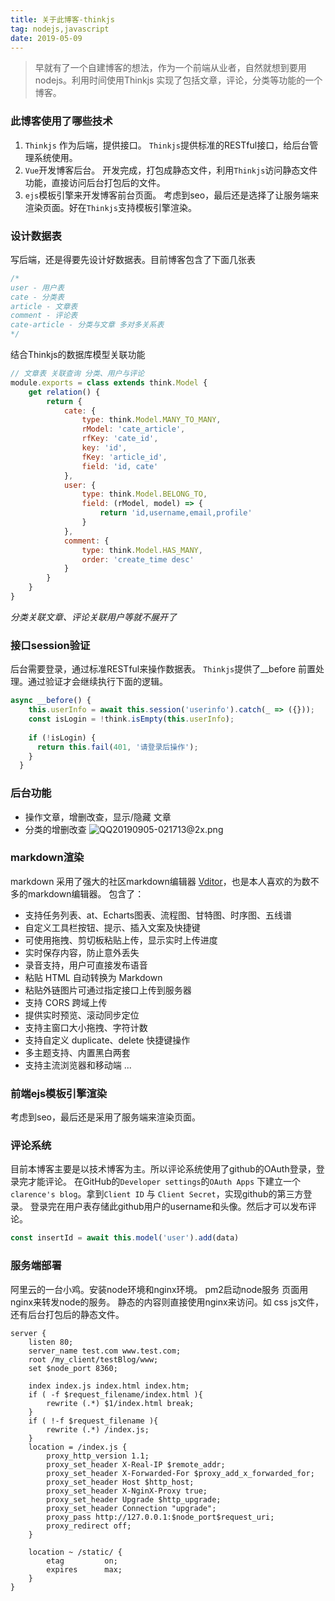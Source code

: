 ```yaml
---
title: 关于此博客-thinkjs
tag: nodejs,javascript
date: 2019-05-09
---
```


> 早就有了一个自建博客的想法，作为一个前端从业者，自然就想到要用nodejs。利用时间使用Thinkjs 实现了包括文章，评论，分类等功能的一个博客。

### 此博客使用了哪些技术
1. `Thinkjs` 作为后端，提供接口。
`Thinkjs`提供标准的RESTful接口，给后台管理系统使用。
2.  `Vue`开发博客后台。
开发完成，打包成静态文件，利用`Thinkjs`访问静态文件功能，直接访问后台打包后的文件。
3. `ejs`模板引擎来开发博客前台页面。
考虑到seo，最后还是选择了让服务端来渲染页面。好在`Thinkjs`支持模板引擎渲染。

### 设计数据表
写后端，还是得要先设计好数据表。目前博客包含了下面几张表
```js 
/*
user - 用户表
cate - 分类表
article - 文章表
comment - 评论表
cate-article - 分类与文章 多对多关系表
*/
```
结合Thinkjs的数据库模型关联功能
```js
// 文章表 关联查询 分类、用户与评论
module.exports = class extends think.Model {
    get relation() {
        return {
            cate: {
                type: think.Model.MANY_TO_MANY,
                rModel: 'cate_article',
                rfKey: 'cate_id',
                key: 'id',
                fKey: 'article_id',
                field: 'id, cate'
            },
            user: {
                type: think.Model.BELONG_TO,
                field: (rModel, model) => {
                    return 'id,username,email,profile'
                }
            },
            comment: {
                type: think.Model.HAS_MANY,
                order: 'create_time desc'
            }
        }
    }
}
```
*分类关联文章、评论关联用户等就不展开了*

### 接口session验证
后台需要登录，通过标准RESTful来操作数据表。
`Thinkjs`提供了__before 前置处理。通过验证才会继续执行下面的逻辑。
```js
async __before() {
    this.userInfo = await this.session('userinfo').catch(_ => ({}));
    const isLogin = !think.isEmpty(this.userInfo);
    
    if (!isLogin) {
      return this.fail(401, '请登录后操作');
    }
  }
```
### 后台功能
* 操作文章，增删改查，显示/隐藏 文章
* 分类的增删改查
![QQ20190905-021713@2x.png](https://i.loli.net/2019/09/05/XEwUuvNaWO7Kh5b.png)
### markdown渲染
markdown 采用了强大的社区markdown编辑器 [Vditor](https://hacpai.com/article/1549638745630?r=Vanessa)，也是本人喜欢的为数不多的markdown编辑器。
包含了：
* 支持任务列表、at、Echarts图表、流程图、甘特图、时序图、五线谱
* 自定义工具栏按钮、提示、插入文案及快捷键
* 可使用拖拽、剪切板粘贴上传，显示实时上传进度
* 实时保存内容，防止意外丢失
* 录音支持，用户可直接发布语音
* 粘贴 HTML 自动转换为 Markdown
* 粘贴外链图片可通过指定接口上传到服务器
* 支持 CORS 跨域上传
* 提供实时预览、滚动同步定位
* 支持主窗口大小拖拽、字符计数
* 支持自定义 duplicate、delete 快捷键操作
* 多主题支持、内置黑白两套
* 支持主流浏览器和移动端
...

### 前端ejs模板引擎渲染
考虑到seo，最后还是采用了服务端来渲染页面。

### 评论系统
目前本博客主要是以技术博客为主。所以评论系统使用了github的OAuth登录，登录完才能评论。
在GitHub的`Developer settings`的`OAuth Apps` 下建立一个`clarence's blog`。拿到`Client ID`
与 `Client Secret`，实现github的第三方登录。
登录完在用户表存储此github用户的username和头像。然后才可以发布评论。
```js
const insertId = await this.model('user').add(data)
```

### 服务端部署
阿里云的一台小鸡。安装node环境和nginx环境。
pm2启动node服务
页面用nginx来转发node的服务。
静态的内容则直接使用nginx来访问。如 css js文件，还有后台打包后的静态文件。
```nginx
server {
    listen 80;
    server_name test.com www.test.com;
    root /my_client/testBlog/www;
    set $node_port 8360;

    index index.js index.html index.htm;
    if ( -f $request_filename/index.html ){
        rewrite (.*) $1/index.html break;
    }
    if ( !-f $request_filename ){
        rewrite (.*) /index.js;
    }
    location = /index.js {
        proxy_http_version 1.1;
        proxy_set_header X-Real-IP $remote_addr;
        proxy_set_header X-Forwarded-For $proxy_add_x_forwarded_for;
        proxy_set_header Host $http_host;
        proxy_set_header X-NginX-Proxy true;
        proxy_set_header Upgrade $http_upgrade;
        proxy_set_header Connection "upgrade";
        proxy_pass http://127.0.0.1:$node_port$request_uri;
        proxy_redirect off;
    }

    location ~ /static/ {
        etag         on;
        expires      max;
    }
}
```